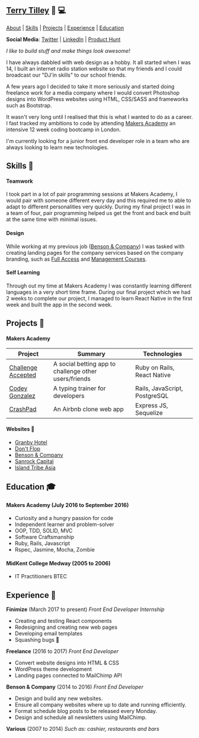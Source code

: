 ## [Terry Tilley](http://terrytilley.com/) 🎨 💻

[About](#about) | [Skills](#skills) | [Projects](#projects) |
[Experience](#experience) | [Education](#education)

**Social Media**: [Twitter](https://twitter.com/terrytilley8) | [LinkedIn](https://www.linkedin.com/in/terrytilley/) | [Product Hunt](https://www.producthunt.com/@terrytilley8)

*I like to build stuff and make things look awesome!*

I have always dabbled with web design as a hobby. It all started when I was 14, I built an internet radio station website so that my friends and I could broadcast our "DJ'in skills" to our school friends.

A few years ago I decided to take it more seriously and started doing freelance work for a media company where I would convert Photoshop designs into WordPress websites using HTML, CSS/SASS and frameworks such as Bootstrap.

It wasn't very long until I realised that this is what I wanted to do as a career. I fast tracked my ambitions to code by attending [Makers Academy](http://www.makersacademy.com/) an intensive 12 week coding bootcamp in London.

I'm currently looking for a junior front end developer role in a team who are always looking to learn new technologies.

## Skills 🤹‍

#### Teamwork
I took part in a lot of pair programming sessions at Makers Academy, I would pair with someone different every day and this required me to able to adapt to different personalities very quickly. During my final project I was in a team of four, pair programming helped us get the front and back end built at the same time with minimal issues.

#### Design
While working at my previous job ([Benson & Company](http://www.bensoncompany.co.uk)) I was tasked with creating landing pages for the company services based on the company branding, such as [Full Access](http://full-access.co.uk/) and [Management Courses](http://www.managementcourseslondon.com/).

#### Self Learning
Through out my time at Makers Academy I was constantly learning different languages in a very short time frame. During our final project which we had 2 weeks to complete our project, I managed to learn React Native in the first week and built the app in the second week.

## Projects 📝

#### Makers Academy
| Project | Summary | Technologies |
|---------------------------------------------------------------------------------------------------------------------------------|--------------------------------------------------------------------------------------------------|-------------------------------------------------------|
| [Challenge Accepted](https://github.com/challenge-accepted-team) | A social betting app to challenge other users/friends  | Ruby on Rails, React Native |
| [Codey Gonzalez](https://github.com/terrytilley/codey-gonzalez) | A typing trainer for developers | Rails, JavaScript, PostgreSQL |
| [CrashPad](https://github.com/terrytilley/crashpad) | An Airbnb clone web app | Express JS, Sequelize |

#### Websites 🔗
- [Granby Hotel](http://hotelingravesend.com/)
- [Don't Flop](http://dontflop.com/)
- [Benson & Company](http://bensoncompany.co.uk/)
- [Sanrock Capital](http://sanrockcapital.co.uk/)
- [Island Tribe Asia](http://islandtribeasia.com/)

## Education 🎓

#### Makers Academy (July 2016 to September 2016)

- Curiosity and a hungry passion for code
- Independent learner and problem-solver
- OOP, TDD, SOLID, MVC
- Software Craftsmanship
- Ruby, Rails, Javascript
- Rspec, Jasmine, Mocha, Zombie

#### MidKent College Medway (2005 to 2006)

- IT Practitioners BTEC

## Experience 💼

**Finimize** (March 2017 to present)
*Front End Developer Internship*

- Creating and testing React components
- Redesigning and creating new web pages
- Developing email templates
- Squashing bugs 🐞

**Freelance** (2016 to 2017)
*Front End Developer*

- Convert website designs into HTML & CSS
- WordPress theme development
- Landing pages connected to MailChimp API

**Benson & Company** (2014 to 2016)
*Front End Developer*

- Design and build any new websites.
- Ensure all company websites where up to date and running efficiently.
- Format schedule blog posts to be released every Monday.
- Design and schedule all newsletters using MailChimp.

**Various** (2007 to 2014)
*Such as: cashier, restaurants and bars*
